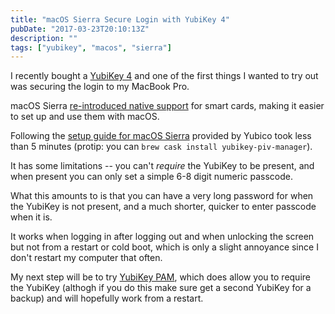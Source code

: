 ```yaml
---
title: "macOS Sierra Secure Login with YubiKey 4"
pubDate: "2017-03-23T20:10:13Z"
description: ""
tags: ["yubikey", "macos", "sierra"]
---
```


I recently bought a [YubiKey 4](https://www.yubico.com/product/y4/) and one of the first things I wanted to try out was securing the login to my MacBook Pro.

macOS Sierra [re-introduced native support](https://www.yubico.com/2016/09/yubikey-smart-card-support-for-macos-sierra-2/) for smart cards, making it easier to set up and use them with macOS.

Following the [setup guide for macOS Sierra](https://www.yubico.com/support/knowledge-base/categories/articles/how-to-use-your-yubikey-with-macos-sierra/) provided by Yubico took less than 5 minutes (protip: you can `brew cask install yubikey-piv-manager`).

It has some limitations -- you can't _require_ the YubiKey to be present, and when present you can only set a simple 6-8 digit numeric passcode.

What this amounts to is that you can have a very long password for when the YubiKey is not present, and a much shorter, quicker to enter passcode when it is.

It works when logging in after logging out and when unlocking the screen but not from a restart or cold boot, which is only a slight annoyance since I don't restart my computer that often.

My next step will be to try [YubiKey PAM](https://developers.yubico.com/yubico-pam/MacOS_X_Challenge-Response.html), which does allow you to require the YubiKey (althogh if you do this make sure get a second YubiKey for a backup) and will hopefully work from a restart.
